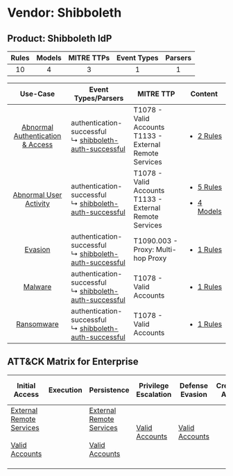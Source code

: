 Vendor: Shibboleth
==================
Product: Shibboleth IdP
-----------------------
| Rules | Models | MITRE TTPs | Event Types | Parsers |
|:-----:|:------:|:----------:|:-----------:|:-------:|
|  10   |   4    |     3      |      1      |    1    |

|                                           Use-Case                                           | Event Types/Parsers                                                                                                    | MITRE TTP                                                      | Content                                                                                                                     |
|:--------------------------------------------------------------------------------------------:| ---------------------------------------------------------------------------------------------------------------------- | -------------------------------------------------------------- | --------------------------------------------------------------------------------------------------------------------------- |
| [Abnormal Authentication & Access](../../../UseCases/uc_abnormal_authentication_&_access.md) |  authentication-successful<br> ↳ [shibboleth-auth-successful](Parsers/parserContent_shibboleth-auth-successful.md)<br> | T1078 - Valid Accounts<br>T1133 - External Remote Services<br> | [<ul><li>2 Rules</li></ul>](Rules_Models/r_m_shibboleth_shibboleth_idp_Abnormal_Authentication_&_Access.md)                 |
|           [Abnormal User Activity](../../../UseCases/uc_abnormal_user_activity.md)           |  authentication-successful<br> ↳ [shibboleth-auth-successful](Parsers/parserContent_shibboleth-auth-successful.md)<br> | T1078 - Valid Accounts<br>T1133 - External Remote Services<br> | [<ul><li>5 Rules</li></ul><ul><li>4 Models</li></ul>](Rules_Models/r_m_shibboleth_shibboleth_idp_Abnormal_User_Activity.md) |
|                          [Evasion](../../../UseCases/uc_evasion.md)                          |  authentication-successful<br> ↳ [shibboleth-auth-successful](Parsers/parserContent_shibboleth-auth-successful.md)<br> | T1090.003 - Proxy: Multi-hop Proxy<br>                         | [<ul><li>1 Rules</li></ul>](Rules_Models/r_m_shibboleth_shibboleth_idp_Evasion.md)                                          |
|                          [Malware](../../../UseCases/uc_malware.md)                          |  authentication-successful<br> ↳ [shibboleth-auth-successful](Parsers/parserContent_shibboleth-auth-successful.md)<br> | T1078 - Valid Accounts<br>                                     | [<ul><li>1 Rules</li></ul>](Rules_Models/r_m_shibboleth_shibboleth_idp_Malware.md)                                          |
|                       [Ransomware](../../../UseCases/uc_ransomware.md)                       |  authentication-successful<br> ↳ [shibboleth-auth-successful](Parsers/parserContent_shibboleth-auth-successful.md)<br> | T1078 - Valid Accounts<br>                                     | [<ul><li>1 Rules</li></ul>](Rules_Models/r_m_shibboleth_shibboleth_idp_Ransomware.md)                                       |

ATT&CK Matrix for Enterprise
----------------------------
| Initial Access                                                                                                                                   | Execution | Persistence                                                                                                                                      | Privilege Escalation                                                | Defense Evasion                                                     | Credential Access | Discovery | Lateral Movement | Collection | Command and Control                                                                                                                       | Exfiltration | Impact |
| ------------------------------------------------------------------------------------------------------------------------------------------------ | --------- | ------------------------------------------------------------------------------------------------------------------------------------------------ | ------------------------------------------------------------------- | ------------------------------------------------------------------- | ----------------- | --------- | ---------------- | ---------- | ----------------------------------------------------------------------------------------------------------------------------------------- | ------------ | ------ |
| [External Remote Services](https://attack.mitre.org/techniques/T1133)<br><br>[Valid Accounts](https://attack.mitre.org/techniques/T1078)<br><br> |           | [External Remote Services](https://attack.mitre.org/techniques/T1133)<br><br>[Valid Accounts](https://attack.mitre.org/techniques/T1078)<br><br> | [Valid Accounts](https://attack.mitre.org/techniques/T1078)<br><br> | [Valid Accounts](https://attack.mitre.org/techniques/T1078)<br><br> |                   |           |                  |            | [Proxy: Multi-hop Proxy](https://attack.mitre.org/techniques/T1090/003)<br><br>[Proxy](https://attack.mitre.org/techniques/T1090)<br><br> |              |        |